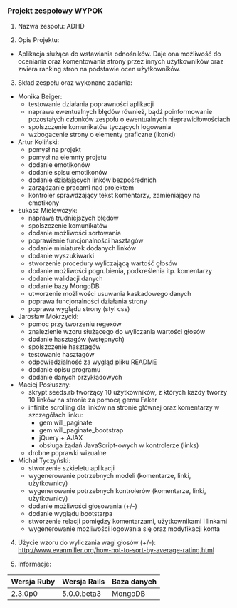 ### Projekt zespołowy WYPOK
1. Nazwa zespołu: ADHD

2. Opis Projektu:
 - Aplikacja służąca do wstawiania odnośników.
Daje ona możliwość do oceniania oraz komentowania strony
przez innych użytkowników oraz zwiera ranking stron
na podstawie ocen użytkowników.

3. Skład zespołu oraz wykonane zadania:
 - Monika Beiger: 
   - testowanie działania poprawności aplikacji
    - naprawa ewentualnych błędów również, bądź poinformowanie pozostałych członków zespołu o ewentualnych nieprawidłowościach
    - spolszczenie komunikatów tyczących logowania
    - wzbogacenie strony o elementy graficzne (ikonki)
 - Artur Koliński:
   - pomysł na projekt
    - pomysł na elemnty projetu
    - dodanie emotikonów
    - dodanie spisu emotikonów
    - dodanie działających linków bezpośrednich
    - zarządzanie pracami nad projektem
    - kontroler sprawdzający tekst komentarzy, zamieniający na emotikony
 - Łukasz Mielewczyk:
   - naprawa trudniejszych błędów
    - spolszczenie komunikatów
    - dodanie możliwości sortowania
    - poprawienie funcjonalności hasztagów
    - dodanie miniaturek dodanych linków
    - dodanie wyszukiwarki
    - stworzenie procedury wyliczającą wartość głosów
    - dodanie możliwości pogrubienia, podkreślenia itp. komentarzy
    - dodanie walidacji danych
    - dodanie bazy MongoDB
    - utworzenie możliwości usuwania kaskadowego danych
    - poprawa funcjonalności działania strony
    - poprawa wyglądu strony (styl css)
 - Jarosław Mokrzycki:
   - pomoc przy tworzeniu regexów
    - znalezienie wzoru służącego do wyliczania wartości głosów
    - dodanie hasztagów (wstępnych)
    - spolszczenie hasztagów
    - testowanie hasztagów
    - odpowiedzialność za wygląd pliku README
    - dodanie opisu programu
    - dodanie danych przykładowych
 - Maciej Posłuszny:
   - skrypt seeds.rb tworzący 10 użytkowników, z których każdy tworzy 10 linków na stronie za pomocą gemu Faker
    - infinite scrolling dla linków na stronie głównej oraz komentarzy w szczegółach linku:
      - gem will_paginate
      - gem will_paginate_bootstrap
      - jQuery + AJAX
      - obsługa żądań JavaScript-owych w kontrolerze (links)
    - drobne poprawki wizualne
 - Michał Tyczyński:
   - stworzenie szkieletu aplikacji
    - wygenerowanie potrzebnych modeli (komentarze, linki, użytkownicy)
    - wygenerowanie potrzebnych kontrolerów (komentarze, linki, użytkownicy)
    - dodanie możliwości głosowania (+/-)
    - dodanie wyglądu bootstarpa
    - stworzenie relacji pomiędzy komentarzami, użytkownikami i linkami
    - wygenerowanie możliwości logowania się oraz modyfikacji konta

4. Użycie wzoru do wyliczania wagi głosów (+/-):
http://www.evanmiller.org/how-not-to-sort-by-average-rating.html

5. Informacje:
 
|Wersja Ruby|Wersja Rails|Baza danych|
|---|---|---|
|2.3.0p0|5.0.0.beta3|MongoDB|

